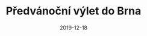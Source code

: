 ---
title: Předvánoční výlet do Brna
layout: gallery
type: gallery
date: 2019-12-18
imgseries: 2019
gallery: predvanocni-vylet-do-brna-2019
titimg: /imgs/gallery/predvanocni-vylet-do-brna-2019/title.JPG
---